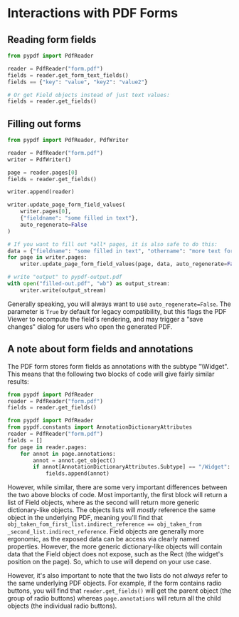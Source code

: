 # Interactions with PDF Forms

## Reading form fields

```python
from pypdf import PdfReader

reader = PdfReader("form.pdf")
fields = reader.get_form_text_fields()
fields == {"key": "value", "key2": "value2"}

# Or get Field objects instead of just text values:
fields = reader.get_fields()
```

## Filling out forms

```python
from pypdf import PdfReader, PdfWriter

reader = PdfReader("form.pdf")
writer = PdfWriter()

page = reader.pages[0]
fields = reader.get_fields()

writer.append(reader)

writer.update_page_form_field_values(
    writer.pages[0], 
    {"fieldname": "some filled in text"},
    auto_regenerate=False
)

# If you want to fill out *all* pages, it is also safe to do this:
data = {"fieldname": "some filled in text", "othername": "more text for an input on a different page"}
for page in writer.pages:
    writer.update_page_form_field_values(page, data, auto_regenerate=False)

# write "output" to pypdf-output.pdf
with open("filled-out.pdf", "wb") as output_stream:
    writer.write(output_stream)
```

Generally speaking, you will always want to use `auto_regenerate=False`. The parameter is `True` by default for legacy compatibility, but this flags the PDF Viewer to recompute the field's rendering, and may trigger a "save changes" dialog for users who open the generated PDF.

## A note about form fields and annotations

The PDF form stores form fields as annotations with the subtype "\Widget". This means that the following two blocks of code will give fairly similar results:

```python
from pypdf import PdfReader
reader = PdfReader("form.pdf")
fields = reader.get_fields()
```

```python
from pypdf import PdfReader
from pypdf.constants import AnnotationDictionaryAttributes
reader = PdfReader("form.pdf")
fields = []
for page in reader.pages:
    for annot in page.annotations:
        annot = annot.get_object()
        if annot[AnnotationDictionaryAttributes.Subtype] == "/Widget":
            fields.append(annot)
```

However, while similar, there are some very important differences between the two above blocks of code. Most importantly, the first block will return a list of Field objects, where as the second will return more generic dictionary-like objects. The objects lists will *mostly* reference the same object in the underlying PDF, meaning you'll find that `obj_taken_fom_first_list.indirect_reference == obj_taken_from _second_list.indirect_reference`. Field objects are generally more ergonomic, as the exposed data can be access via clearly named properties. However, the more generic dictionary-like objects will contain data that the Field object does not expose, such as the Rect (the widget's position on the page). So, which to use will depend on your use case.

However, it's also important to note that the two lists do not *always* refer to the same underlying PDF objects. For example, if the form contains radio buttons, you will find that `reader.get_fields()` will get the parent object (the group of radio buttons) whereas `page.annotations` will return all the child objects (the individual radio buttons).